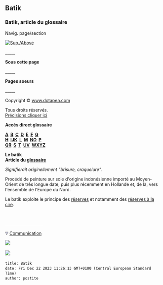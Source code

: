 ## Batik
### Batik, article du glossaire
 Navig. page/section

[![Sup./Above](_derived/up_cmp_themenoir010_up.gif)](b.html)

\_\_\_\_\_

**Sous cette page**

\_\_\_\_\_

**Pages soeurs**

\_\_\_\_\_

Copyright © www.dotapea.com

Tous droits réservés.  
[Précisions cliquer ici](droitscopie.html)

**Accès direct glossaire**

**[A](a.html)  [B](b.html)  [C](c.html)  [D](d.html)  [E](e.html)  [F](f.html)  [G](g.html)  
[H](h.html)  [IJK](ijk.html)  [L](l.html)  [M](m.html)  [NO](no.html)  [P](p.html)  
[QR](qr.html)  [S](s.html)  [T](t.html)  [UV](uv.html)  [WXYZ](wxyz.html)**

**Le batik  
Article du [glossaire](glossaire.html)**

_Signifierait originellement "brisure, craquelure"._

Procédé de peinture sur soie d'origine indonésienne importé au Moyen-Orient de très longue date, puis plus récemment en Hollande et, de là, vers l'ensemble de l'Europe du Nord.

Le batik exploite le principe des [réserves](reserves.html) et notamment des [réserves à la cire](cirereserves.html).



 

 ![](images/transparent122x1.gif)

![](images/flechebas.gif) [Communication](http://www.artrealite.com/annonceurs.htm) 

[![](https://cbonvin.fr/sites/regie.artrealite.com/visuels/campagne1.png)](index-2.html#20131014)

![](https://cbonvin.fr/sites/regie.artrealite.com/visuels/campagne2.png)
```
title: Batik
date: Fri Dec 22 2023 11:26:13 GMT+0100 (Central European Standard Time)
author: postite
```
